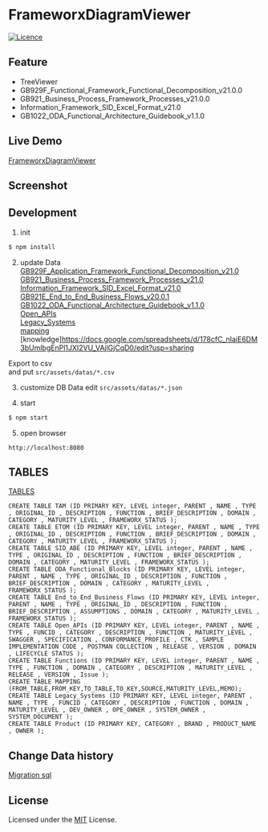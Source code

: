 # FrameworxDiagramViewer

[![Licence](https://img.shields.io/badge/License-MIT-green.svg?style=flat-square)](LICENSE) 


## Feature
* TreeViewer
 * GB929F_Functional_Framework_Functional_Decomposition_v21.0.0
 * GB921_Business_Process_Framework_Processes_v21.0.0
 * Information_Framework_SID_Excel_Format_v21.0
 * GB1022_ODA_Functional_Architecture_Guidebook_v1.1.0

## Live Demo
[FrameworxDiagramViewer](https://nojaja.github.io/FrameworxDiagramViewer/?q=1&type=TAM)


## Screenshot

## Development
1. init
```sh
$ npm install
```

2. update Data  
[GB929F_Application_Framework_Functional_Decomposition_v21.0](https://docs.google.com/spreadsheets/d/1cp_RM2HgvJQa1mxKcuwfQjgU51xM05jYYSMKmw8WZmc/edit?usp=sharing)  
[GB921_Business_Process_Framework_Processes_v21.0](https://docs.google.com/spreadsheets/d/1tONFHSG063GqTjbpQe-8XtLZh-zazxqr3T9b1gTPMUU/edit?usp=sharing)  
[Information_Framework_SID_Excel_Format_v21.0](https://docs.google.com/spreadsheets/d/1txLKJ_HogpbrnECD3WbpjV9ObUqYaXiI9dhMsa-qq0A/edit?usp=sharing)  
[GB921E_End_to_End_Business_Flows_v20.0.1](https://docs.google.com/spreadsheets/d/1Bf-ZWoKFnIdlczZ6U0uIjGth8E-Krb2_0gB9skkMs3w/edit?usp=sharing)  
[GB1022_ODA_Functional_Architecture_Guidebook_v1.1.0](https://docs.google.com/spreadsheets/d/1rKSNk4ptMRMJbI8rO7SDvRuTBoiLTHcD8xb-_m9UcMY/edit?usp=sharing)  
[Open_APIs](https://docs.google.com/spreadsheets/d/1rYSE8yqqOCIfLxa8LlfjQfRCbhf8LNjrjjMaQXak6Ws/edit?usp=sharing)  
[Legacy_Systems](https://docs.google.com/spreadsheets/d/1P4WQxQnO-gbPkVZ2d85T9I0dClw9Lm3rQ_cvSmyYz88/edit?usp=sharing)  
[mapping](https://docs.google.com/spreadsheets/d/1Qr4PD75e1VRMx_4Lk09ibswxMdJakM-TKNvpWBcHNtI/edit?usp=sharing)  
[knowledge]https://docs.google.com/spreadsheets/d/178cfC_nIaiE6DM3bUmlbgEnPl1JXI2VU_VAjlGjCqD0/edit?usp=sharing

Export to csv  
and put ```src/assets/datas/*.csv```

3. customize DB Data
edit ```src/assets/datas/*.json``` 

4. start
```sh
$ npm start
```

5. open browser
```
http://localhost:8080
```


## TABLES
[TABLES](https://docs.google.com/spreadsheets/d/1P4WQxQnO-gbPkVZ2d85T9I0dClw9Lm3rQ_cvSmyYz88/edit?usp=sharing)
```
CREATE TABLE TAM (ID PRIMARY KEY, LEVEL integer, PARENT , NAME , TYPE , ORIGINAL_ID , DESCRIPTION , FUNCTION , BRIEF_DESCRIPTION , DOMAIN , CATEGORY , MATURITY_LEVEL , FRAMEWORX_STATUS );
CREATE TABLE ETOM (ID PRIMARY KEY, LEVEL integer, PARENT , NAME , TYPE , ORIGINAL_ID , DESCRIPTION , FUNCTION , BRIEF_DESCRIPTION , DOMAIN , CATEGORY , MATURITY_LEVEL , FRAMEWORX_STATUS );
CREATE TABLE SID_ABE (ID PRIMARY KEY, LEVEL integer, PARENT , NAME , TYPE , ORIGINAL_ID , DESCRIPTION , FUNCTION , BRIEF_DESCRIPTION , DOMAIN , CATEGORY , MATURITY_LEVEL , FRAMEWORX_STATUS );
CREATE TABLE ODA_Functional_Blocks (ID PRIMARY KEY, LEVEL integer, PARENT , NAME , TYPE , ORIGINAL_ID , DESCRIPTION , FUNCTION , BRIEF_DESCRIPTION , DOMAIN , CATEGORY , MATURITY_LEVEL , FRAMEWORX_STATUS );
CREATE TABLE End_to_End_Business_Flows (ID PRIMARY KEY, LEVEL integer, PARENT , NAME , TYPE , ORIGINAL_ID , DESCRIPTION , FUNCTION , BRIEF_DESCRIPTION , ASSUMPTIONS , DOMAIN , CATEGORY , MATURITY_LEVEL , FRAMEWORX_STATUS );
CREATE TABLE Open_APIs (ID PRIMARY KEY, LEVEL integer, PARENT , NAME , TYPE , FUNCID , CATEGORY , DESCRIPTION , FUNCTION , MATURITY_LEVEL , SWAGGER , SPECIFICATION , CONFORMANCE_PROFILE , CTK , SAMPLE IMPLEMENTATION CODE , POSTMAN COLLECTION , RELEASE , VERSION , DOMAIN , LIFECYCLE STATUS );
CREATE TABLE Functions (ID PRIMARY KEY, LEVEL integer, PARENT , NAME , TYPE , FUNCTION , DOMAIN , CATEGORY , DESCRIPTION , MATURITY_LEVEL , RELEASE , VERSION , Issue );
CREATE TABLE MAPPING (FROM_TABLE,FROM_KEY,TO_TABLE,TO_KEY,SOURCE,MATURITY_LEVEL,MEMO);
CREATE TABLE Legacy_Systems (ID PRIMARY KEY, LEVEL integer, PARENT , NAME , TYPE , FUNCID , CATEGORY , DESCRIPTION , FUNCTION , DOMAIN , MATURITY_LEVEL , DEV_OWNER , OPE_OWNER , SYSTEM_OWNER , SYSTEM_DOCUMENT );
CREATE TABLE Product (ID PRIMARY KEY, CATEGORY , BRAND , PRODUCT_NAME , OWNER );
```

## Change Data history
 [Migration sql](https://docs.google.com/spreadsheets/d/1P4WQxQnO-gbPkVZ2d85T9I0dClw9Lm3rQ_cvSmyYz88/edit#gid=736809744)

## License

Licensed under the [MIT](LICENSE) License.
